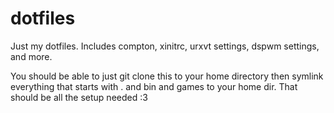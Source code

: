 dotfiles
========

Just my dotfiles. Includes compton, xinitrc, urxvt settings, dspwm settings, and more.

You should be able to just git clone this to your home directory then symlink everything that starts with . and bin and games to your home dir. That should be all the setup needed :3
